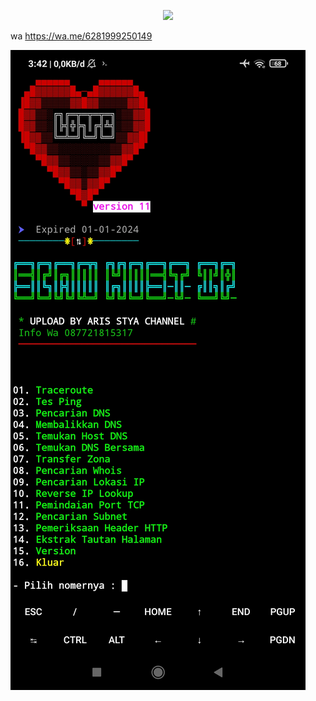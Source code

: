 <p align="center">
<img src="https://readme-typing-svg.herokuapp.com?color=%2336BCF7&center=true&vCenter=true&lines=S+C+R+I+P+T++A+R+Y+A++B+L+I+T+A+R" />
</p>

wa https://wa.me/6281999250149

![logo](https://raw.githubusercontent.com/Arya-Blitar22/Host-ip/main/scp4.png)
